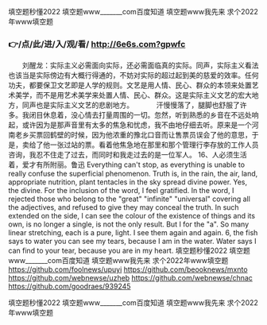 
填空题秒懂2022 填空题www_______com百度知道 填空题www我先来 求个2022年www填空题 




### 👉/点/此/进/入/观/看/ http://6e6s.com?gpwfc




　　刘醒龙：实际主义必需面向实际，还必需面临真的实际。同声，实际主义看法也该当是实际傍边有大概行得通的，不妨对实际的超过起到美的慈爱的效率。任何功夫，都要保卫文艺即是人学的规则。文艺是用人情、民心、群众的本领来处置艺术美学，而不是用艺术美学来处置人情、民心、群众。这是实际主义文艺的宏大地方，同声也是实际主义文艺的悲剧地方。
　　　汗慢慢落了，腿脚也舒服了许多。我闭目休息着，没心情去打量周围的一切。忽然，听到熟悉的乡音在不远处响起，或许因为是那声音里有太多的焦急和忧虑，我不由地仔细去听。原来是一个河南老乡买票回鹤壁的时候，因为他浓重的豫北口音而让售票员误会了他的意思，于是，卖给了他一张过站的票。看着他焦急地在那里和那个管理行李存放的工作人员咨询，我忍不住走了过去，而同时和我走过去的是一位军人。
	16、人必须生活着，爱才有所附丽。鲁迅
Everything can't stop, as everything is unable to really confuse the superficial phenomenon.
Truth is, in the rain, the air, land, appropriate nutrition, plant tentacles in the sky spread divine power.
Yes, the divine.
For the inclusion of the word, I feel gratified.
In the word, I rejected those who belong to the "great" "infinite" "universal" covering all the adjectives, and refused to give they may conceal the truth.
In such extended on the side, I can see the colour of the existence of things and its own, is no longer a single, is not the only result.
But I for the "a".
So many linear stretching, each is a pure, light.
I see them again and again.
6, the fish says to water you can see my tears, because I am in the water.
Water says I can find to your tear, because you are in my heart.
填空题秒懂2022 填空题www_______com百度知道 填空题www我先来 求个2022年www填空题  https://github.com/foolnews/upuyi
https://github.com/beooknews/mxnto
https://github.com/webnewse/uzheb
https://github.com/webnewse/chnac
https://github.com/goodraes/939245





填空题秒懂2022 填空题www_______com百度知道 填空题www我先来 求个2022年www填空题 
